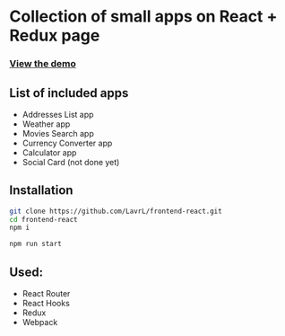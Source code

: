 # Collection of small apps on React + Redux page 


### [View the demo](https://frontend-reactjs.netlify.com/)

## List of included apps

+ Addresses List app
+ Weather app
+ Movies Search app
+ Currency Converter app
+ Calculator app
+ Social Card (not done yet)

## Installation
```bash
git clone https://github.com/LavrL/frontend-react.git
cd frontend-react
npm i

npm run start
```

## Used:
+ React Router
+ React Hooks
+ Redux
+ Webpack
